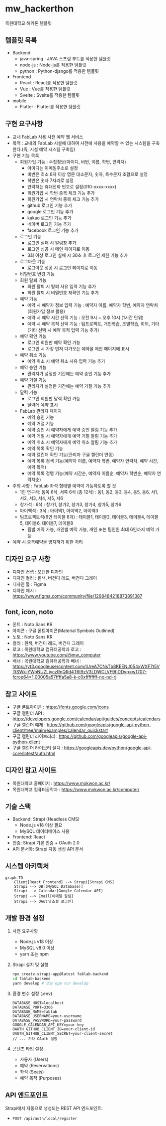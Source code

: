 # mw_hackerthon
목원대학교 해커톤 템플릿

## 템플릿 목록
- Backend
  - java-spring : JAVA 스프링 부트를 적용한 템플릿
  - node-js : Node-js를 적용한 템플릿
  - python : Python-django를 적용한 템플릿
- Frontend
  - React : React를 적용한 템플릿
  - Vue : Vue를 적용한 템플릿
  - Svelte : Svelte를 적용한 템플릿
- mobile
  - Flutter : Flutter를 적용한 템플릿

## 구현 요구사항
- 교내 FabLab 사용 사전 예약 웹 서비스
- 목적 : 교내의 FabLab 시설에 대하여 사전에 사용을 예약할 수 있는 시스템을 구축한다.(즉, 시설 예약 시스템 구축임)
- 구현 기능 목록
  - 회원가입 기능 : 수집정보(아이디, 비번, 이름, 학번, 연락처)
    - 아이디는 이메일주소로 설정
    - 비번은 최소 8자 이상 영문 대소문자, 숫자, 특수문자 조합으로 설정
    - 학번은 숫자 7자리로 설정
    - 연락처는 휴대전화 번호로 설정(010-xxxx-xxxx)
    - 회원가입 시 학번 중복 체크 기능 추가
    - 회원가입 시 연락처 중복 체크 기능 추가
    - github 로그인 기능 추가
    - google 로그인 기능 추가
    - kakao 로그인 기능 추가
    - 네이버 로그인 기능 추가
    - facebook 로그인 기능 추가
  - 로그인 기능
    - 로그인 실패 시 알림창 추가
    - 로그인 성공 시 메인 페이지로 이동
    - 3회 이상 로그인 실패 시 30초 후 로그인 제한 기능 추가
  - 로그아웃 기능
    - 로그아웃 성공 시 로그인 페이지로 이동
  - 비밀번호 변경 기능
  - 회원 탈퇴 기능
    - 회원 탈퇴 시 탈퇴 사유 입력 기능 추가
    - 회원 탈퇴 시 비밀번호 재확인 기능 추가
  - 예약 기능
    - 예약 시 예약자 정보 입력 기능 : 예약자 이름, 예약자 학번, 예약자 연락처(회원가입 정보 활용)
    - 예약 시 예약 시간 선택 기능 : 오전 9시 ~ 오후 10시 (1시간 단위)
    - 예약 시 예약 목적 선택 기능 : 팀프로젝트, 개인학습, 조별학습, 회의, 기타(기타 선택 시 예약 목적 입력 기능 추가)
  - 예약 확인 기능
    - 로그인 회원만 예약 확인 가능
    - 로그인 시 가장 먼저 다가오는 예약을 메인 페이지에 표시
  - 예약 취소 기능
    - 예약 취소 시 예약 취소 사유 입력 기능 추가
  - 예약 승인 기능
    - 관리자가 설정한 기간에는 예약 승인 기능 추가
  - 예약 거절 기능
    - 관리자가 설정한 기간에는 예약 거절 기능 추가
  - 달력 기능
    - 로그인 회원만 달력 확인 가능
    - 달력에 예약 표시
  - FabLab 관리자 페이지
    - 예약 승인 기능
    - 예약 거절 기능
    - 예약 승인 시 예약자에게 예약 승인 알림 기능 추가
    - 예약 거절 시 예약자에게 예약 거절 알림 기능 추가
    - 예약 취소 시 예약자에게 예약 취소 알림 기능 추가
    - 예약 목록 확인 기능
    - 예약 캘린더 확인 기능(관리자 구글 캘린더 연동)
    - 예약 목록 검색 기능(예약자 이름, 예약자 학번, 예약자 연락처, 예약 시간, 예약 목적)
    - 예약 목록 정렬 기능(예약 시간순, 예약자 이름순, 예약자 학번순, 예약자 연락처순)
- 주의 사항 : FabLab 좌석 형태별 예약이 가능하도록 할 것
  - 1인 연구석: 동쪽 6석, 서쪽 6석 (총 12석) : 동1, 동2, 동3, 동4, 동5, 동6, 서1, 서2, 서3, 서4, 서5, 서6
  - 창가석 : 6석 : 창가1, 창가2, 창가3, 창가4, 창가5, 창가6
  - 아이맥석 : 3석 : 아이맥1, 아이맥2, 아이맥3  
  - 팀프로젝트석(6인 테이블 8개) : 테이블1, 테이블2, 테이블3, 테이블4, 테이블5, 테이블6, 테이블7, 테이블8
    - 팀별 예약 가능, 개인별 예약 가능, 개인 또는 팀인원 최대 6인까지 예약 가능
- 예약 시 중복예약을 방지하기 위한 처리

## 디자인 요구 사항
- 디자인 컨셉 : 모던한 디자인
- 디자인 컬러 : 흰색, 버건디 레드, 버건디 그레이
- 디자인 툴 : Figma
- 디자인 예시 : https://www.figma.com/community/file/1268484218873891387

## font, icon, noto
- 폰트 : Noto Sans KR
- 아이콘 : 구글 폰트아이콘(Material Symbols Outlined)
- 노토 : Noto Sans KR
- 컬러 : 흰색, 버건디 레드, 버건디 그레이
- 로고 : 목원대학교 컴퓨터공학과 로고 : https://www.youtube.com/@mw_computer
- 배너 : 목원대학교 컴퓨터공학과 배너 : https://yt3.googleusercontent.com/IUreA7CNsTb8KEENJ054xWXF7t5VTtSWk-YWpNUZLjyczRnQRd4T6t9zV3LDWCLVF9fiDDvp=w1707-fcrop64=1,00005a57ffffa5a8-k-c0xffffffff-no-nd-rj

## 참고 사이트
- 구글 폰트아이콘 : https://fonts.google.com/icons
- 구글 캘린더 API : https://developers.google.com/calendar/api/guides/concepts/calendars
- 구글 캘린더 예제 : https://github.com/googleapis/google-api-python-client/tree/main/examples/calendar_quickstart
- 구글 캘린더 라이브러리 : https://github.com/googleapis/google-api-python-client
- 구글 캘린더 라이브러 설치 : https://googleapis.dev/python/google-api-core/latest/auth.html

## 디자인 참고 사이트
- 목원대학교 홈페이지 : https://www.mokwon.ac.kr/
- 목원대학교 컴퓨터공학과 : https://www.mokwon.ac.kr/computer/

## 기술 스택
- Backend: Strapi (Headless CMS)
  - Node.js v18 이상 필요
  - MySQL 데이터베이스 사용
- Frontend: React
- 인증: Strapi 기본 인증 + OAuth 2.0
- API 문서화: Strapi 자동 생성 API 문서

## 시스템 아키텍처
```mermaid
graph TD
    Client[React Frontend] --> Strapi[Strapi CMS]
    Strapi --> DB[(MySQL Database)]
    Strapi --> Calendar[Google Calendar API]
    Strapi --> Email[이메일 알림]
    Strapi --> OAuth[소셜 로그인]
```

## 개발 환경 설정
1. 사전 요구사항
   - Node.js v18 이상
   - MySQL v8.0 이상
   - yarn 또는 npm

2. Strapi 설치 및 실행
   ```bash
   npx create-strapi-app@latest fablab-backend
   cd fablab-backend
   yarn develop # 또는 npm run develop
   ```

3. 환경 변수 설정 (.env)
   ```
   DATABASE_HOST=localhost
   DATABASE_PORT=3306
   DATABASE_NAME=fablab
   DATABASE_USERNAME=your-username
   DATABASE_PASSWORD=your-password
   GOOGLE_CALENDAR_API_KEY=your-key
   OAUTH_GITHUB_CLIENT_ID=your-client-id
   OAUTH_GITHUB_CLIENT_SECRET=your-client-secret
   // ... 기타 OAuth 설정
   ```

4. 콘텐츠 타입 설정
   - 사용자 (Users)
   - 예약 (Reservations)
   - 좌석 (Seats)
   - 예약 목적 (Purposes)

## API 엔드포인트
Strapi에서 자동으로 생성되는 REST API 엔드포인트:
- `POST /api/auth/local/register`